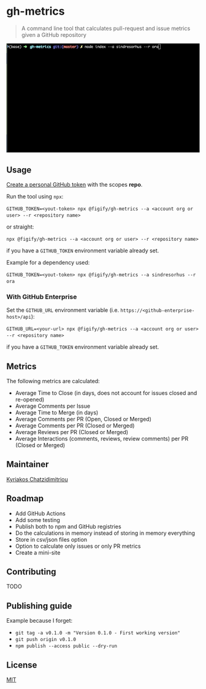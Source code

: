 # gh-metrics

> A command line tool that calculates pull-request and issue metrics given a GitHub repository

![](assets/gh-metrics-usage.gif)

## Usage

[Create a personal GitHub token](https://help.github.com/en/github/authenticating-to-github/creating-a-personal-access-token-for-the-command-line#creating-a-token) with the scopes **repo**.

Run the tool using `npx`:

`GITHUB_TOKEN=<yout-token> npx @figify/gh-metrics --a <account org or user> --r <repository name>`

or straight:

`npx @figify/gh-metrics --a <account org or user> --r <repository name>`

if you have a `GITHUB_TOKEN` environment variable already set.

Example for a dependency used:

`GITHUB_TOKEN=<yout-token> npx @figify/gh-metrics --a sindresorhus --r ora`

### With GitHub Enterprise

Set the `GITHUB_URL` environment variable (i.e. `https://<github-enterprise-host>/api`):

`GITHUB_URL=<your-url> npx @figify/gh-metrics --a <account org or user> --r <repository name>`

if you have a `GITHUB_TOKEN` environment variable already set.

## Metrics

The following metrics are calculated:

- Average Time to Close (in days, does not account for issues closed and re-opened)
- Average Comments per Issue
- Average Time to Merge (in days)
- Average Comments per PR (Open, Closed or Merged)
- Average Comments per PR (Closed or Merged)
- Average Reviews per PR (Closed or Merged)
- Average Interactions (comments, reviews, review comments) per PR (Closed or Merged)

## Maintainer

[Kyriakos Chatzidimitriou](http://kyrcha.info)

## Roadmap

- Add GitHub Actions
- Add some testing
- Publish both to npm and GitHub registries
- Do the calculations in memory instead of storing in memory everything
- Store in csv/json files option
- Option to calculate only issues or only PR metrics
- Create a mini-site

## Contributing

TODO

## Publishing guide

Example because I forget:

- `git tag -a v0.1.0 -m "Version 0.1.0 - First working version"`
- `git push origin v0.1.0`
-  `npm publish --access public --dry-run`

## License

[MIT](LICENSE)
